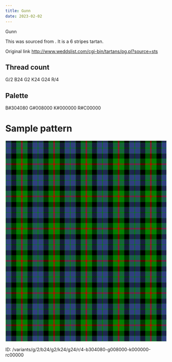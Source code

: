 ```yaml
---
title: Gunn
date: 2023-02-02
---
```

Gunn

This was sourced from <no value>.  It is a 6 stripes tartan.

Original link http://www.weddslist.com/cgi-bin/tartans/pg.pl?source=sts

## Thread count
G/2 B24 G2 K24 G24 R/4

## Palette
B#304080 G#008000 K#000000 R#C00000

# Sample pattern

![Tartan detail](tartan.png "G/2 B24 G2 K24 G24 R/4 tartan")

ID: /variants/g/2/b24/g2/k24/g24/r/4-b304080-g008000-k000000-rc00000